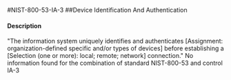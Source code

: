 #NIST-800-53-IA-3
##Device Identification And Authentication
#### Description
"The information system uniquely identifies and authenticates [Assignment: organization-defined specific and/or types of devices] before establishing a [Selection (one or more): local; remote; network] connection."
No information found for the combination of standard NIST-800-53 and control IA-3
